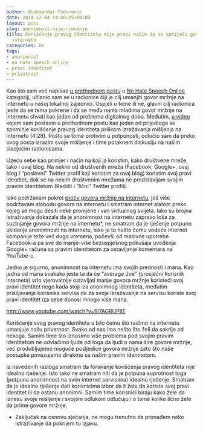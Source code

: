 ```yaml
---
author: Aleksandar Todorović
date: 2014-12-04 14:40:25+00:00
layout: post
slug: anonimnost-nije-rjesenje
title: Korišćenje pravog identiteta nije pravi način da se spriječi govor mržnje na
  internetu
categories: bs
tags:
- anonimnost
- no hate speech online
- pravi identitet
- privatnost
---
```


Kao što sam već napisao [u prethodnom postu](https://aleksandartodorovic.wordpress.com/2014/12/03/no-hate-speech-online/) u [No Hate Speech Online](https://aleksandartodorovic.wordpress.com/category/no-hate-speech-online/) kategoriji, učlanio sam se u radionice čiji je cilj umanjiti govor mržnje na internetu u našoj lokalnoj zajednici. Uspjeli u tome ili ne, glavni cilj radionica jeste da se tema pokrene i da se među nama mladima govor mržnje na internetu shvati kao jedan od problema digitalnog doba. Međutim, [u videu](https://www.youtube.com/watch?v=kp7ww3KvccE) kojem sam postavio u prethodnom postu kao jedan od prijedloga se spominje korišćenje pravog identiteta prilikom izražavanja mišljenja na internetu (4:28). Pošto se tome protivim u potpunosti, odlučio sam da preko ovog posta izrazim svoje mišljenje i time potaknem diskusiju na našim sledjećim radionicama.




Uzeću sebe kao primjer i način na koji ja koristim, kako društvene mreže, tako i ovaj blog. Na nekim od društvenih mreža (Facebook, Google+, ovaj blog i “poslovni” Twitter profil koji koristim za ovaj blog) koristim svoj pravi identitet, dok se na nekim društvenim mrežama ne predstavljam svojim pravim identitetom (Reddit i “lični” Twitter profil).




Iako podržavam pokret [protiv govora mržnje na internetu](http://www.nohatespeechmovement.org/), još više podržavam slobodu govora na internetu i smatram internet alatom preko kojeg se mogu desiti neke promjene i van virtualnog svijeta. Iako su brojna istraživanja dokazala da je anonimnost na internetu zapravo loša za suzbijanje govora mržnje na internetu*, ne smatram da je rješenje potpuno ukidanje anonimnosti na internetu, iako je to nešto čemu vodeće internet kompanije teže već dugo vremena, počevši od masivne upotrebe Facebook-a pa sve do manje-više bezuspješnog pokušaja uvođenja Google+ računa sa pravim identitetom za ostavljanje komentara na YouTube-u.




Jedno je sigurno, anonimnost na internetu ima svojih prednosti i mana. Kao jedna od mana svakako jeste ta da će “average Joe” (prosječni korisnik interneta) vrlo vjerovatnije ostavljati manje govora mržnje koristeći svoj pravi identitet nego kada stoji iza anonimnog identiteta, međutim prisiljavanje korisnika servisa da za svoje izražavanje na servisu koriste svoj pravi identitet iza sebe donosi mnogo više mana.


http://www.youtube.com/watch?v=9I7AGRUPIIE


Korišćenje svog pravog identiteta u bilo čemu što radimo na internetu umanjuje našu privatnost. Svako od nas ima nešto što želi da sakrije od nekoga. Samim time što iznosimo više problema pod svojim pravim identitetom ne odvlačimo ljude od toga da ljudi o nama šire govore mržnje, već produbljujemo moguće posljedice govora mržnje zato što naše postupke povezujemo direktno sa našim pravim identitetom.




Iz navedenih razloga smatram da forsiranje korišćenja pravog identiteta nije idealno rješenje. Isto tako ne smatram niti da je potpuna suprotnost toga (potpuna anonimnost na svim internet servisima) idealno rješenje. Smatram da je idealno rješenje dati korisnicima izbor da li žele da koriste svoj pravi identitet ili da ostanu anonimni. Samim time korisnici biraju kako žele da iznesu svoje mišljenje i svojom odlukom odlučuju i o tome koliko lično žele da prime govore mržnje.




* Zaključak na osnovu sjećanja, ne mogu trenutno da pronađem neko istraživanje da pokrijem tu izjavu.
